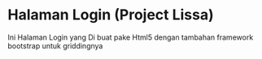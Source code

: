 # Halaman Login (Project Lissa)
Ini Halaman Login yang Di buat pake Html5 dengan tambahan framework bootstrap untuk griddingnya
